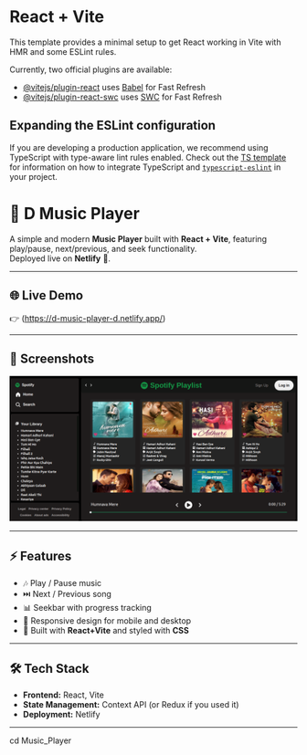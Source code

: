 # React + Vite

This template provides a minimal setup to get React working in Vite with HMR and some ESLint rules.

Currently, two official plugins are available:

- [@vitejs/plugin-react](https://github.com/vitejs/vite-plugin-react/blob/main/packages/plugin-react) uses [Babel](https://babeljs.io/) for Fast Refresh
- [@vitejs/plugin-react-swc](https://github.com/vitejs/vite-plugin-react/blob/main/packages/plugin-react-swc) uses [SWC](https://swc.rs/) for Fast Refresh

## Expanding the ESLint configuration

If you are developing a production application, we recommend using TypeScript with type-aware lint rules enabled. Check out the [TS template](https://github.com/vitejs/vite/tree/main/packages/create-vite/template-react-ts) for information on how to integrate TypeScript and [`typescript-eslint`](https://typescript-eslint.io) in your project.

 # 🎵 D Music Player

A simple and modern **Music Player** built with **React + Vite**, featuring play/pause, next/previous, and seek functionality.  
Deployed live on **Netlify** 🚀.

---

## 🌐 Live Demo
👉 (https://d-music-player-d.netlify.app/)

---

## 📸 Screenshots
![App Screenshot](./screenshot.png) <!-- replace with an actual screenshot -->

---

## ⚡ Features
- 🎶 Play / Pause music
- ⏭️ Next / Previous song
- 📊 Seekbar with progress tracking
- 📱 Responsive design for mobile and desktop
- 🎨 Built with **React+Vite** and styled with **CSS**

---

## 🛠️ Tech Stack
- **Frontend:** React, Vite
- **State Management:** Context API (or Redux if you used it)
- **Deployment:** Netlify

---

cd Music_Player
